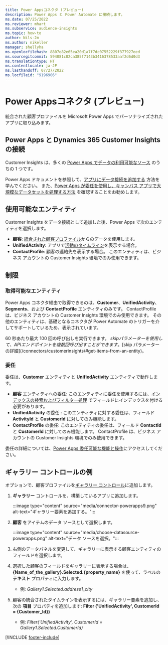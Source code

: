 ```yaml
---
title: Power Appsコネクタ (プレビュー)
description: Power Apps と Power Automate に接続します。
ms.date: 07/25/2022
ms.reviewer: mhart
ms.subservice: audience-insights
ms.topic: how-to
author: Nils-2m
ms.author: nikeller
manager: shellyha
ms.openlocfilehash: 8807e82e65ea20d1a7f7dc07552229f377927eed
ms.sourcegitcommit: 594081c82ca385f7143b3416378533aaf2d6d0d3
ms.translationtype: HT
ms.contentlocale: ja-JP
ms.lasthandoff: 07/27/2022
ms.locfileid: "9196906"
---
```

# <a name="power-apps-connector-preview"></a>Power Appsコネクタ (プレビュー)

統合された顧客プロファイルを Microsoft Power Apps でパーソナライズされたアプリに取り込みます。

## <a name="connect-power-apps-and-dynamics-365-customer-insights"></a>Power Apps と Dynamics 365 Customer Insights の接続

Customer Insights は、多くの [Power Apps でデータの利用可能なソース](/powerapps/maker/canvas-apps/working-with-data-sources) のうちの 1 つです。

Power Apps ドキュメントを参照して、[アプリにデータ接続を追加する](/powerapps/maker/canvas-apps/add-data-connection) 方法を学んでください。 また、[Power Apps が委任を使用し、キャンバス アプリで大規模なデータセットを処理する方法](/powerapps/maker/canvas-apps/delegation-overview) を確認することをお勧めします。

## <a name="available-entities"></a>使用可能なエンティティ

Customer Insights をデータ接続として追加した後、Power Apps で次のエンティティを選択します。

- **顧客**: [統合された顧客プロファイル](customer-profiles.md)からのデータを使用します。
- **UnifiedActivity**: アプリで[活動のタイムライン](activities.md)を表示する場合。
- **ContactProfile**: 顧客の連絡先を表示する場合。 このエンティティは、ビジネス アカウントの Customer Insights 環境でのみ使用できます。

## <a name="limitations"></a>制限

### <a name="retrievable-entities"></a>取得可能なエンティティ

Power Apps コネクタ経由で取得できるのは、**Customer**、**UnifiedActivity**、**Segments**、および **ContactProfile** エンティティのみです。 ContactProfile は、ビジネス アカウントの Customer Insights 環境でのみ使用できます。 その他のエンティティは、基礎となるコネクタが Power Automate のトリガーを介してサポートしているため、表示されています。

60 秒あたり最大 100 回の呼び出しを実行できます。 $skip パラメーターを使用して、API エンドポイントを複数回呼び出すことができます。 [$skip パラメーターの詳細](/connectors/customerinsights/#get-items-from-an-entity)。

### <a name="delegation"></a>委任

委任は、**Customer** エンティティと **UnifiedActivity** エンティティで動作します。

- **顧客** エンティティへの委任: このエンティティに委任を使用するには、[インデックスの検索およびフィルター処理](search-filter-index.md) でフィールドにインデックスを付ける必要があります。  
- **UnifiedActivity** の委任 : このエンティティに対する委任は、フィールド **ActivityId** と **CustomerId** に対してのみ機能します。  
- **ContactProfile** の委任: このエンティティの委任は、フィールド **ContactId** と **CustomerId** に対してのみ機能します。 ContactProfile は、ビジネス アカウントの Customer Insights 環境でのみ使用できます。

委任の詳細については、[Power Apps 委任可能な機能と操作](/powerapps/maker/canvas-apps/delegation-overview)にアクセスしてください。

## <a name="example-gallery-control"></a>ギャラリー コントロールの例

オプションで、顧客プロファイルを[ギャラリー コントロール](/powerapps/maker/canvas-apps/add-gallery)に追加します。

1. **ギャラリー** コントロールを、構築しているアプリに追加します。
  
   :::image type="content" source="media/connector-powerapps9.png" alt-text="ギャラリー要素を追加する。":::

1. **顧客** をアイテムのデータ ソースとして選択します。

   :::image type="content" source="media/choose-datasource-powerapps.png" alt-text="データ ソースを選択。":::

1. 右側のデータパネルを変更して、ギャラリーに表示する顧客エンティティのフィールドを選択します。

1. 選択した顧客のフィールドをギャラリーに表示する場合は、**{Name_of_the_gallery}.Selected.{property_name}** を使って、ラベルの **テキスト** プロパティに入力します。  
    - 例: _Gallery1.Selected.address1_city_

1. 顧客の統合されたタイムラインを表示するには、ギャラリー要素を追加し、次の **項目** プロパティを追加します: **Filter ('UnifiedActivity', CustomerId = {Customer_Id})**  
    - 例: _Filter('UnifiedActivity', CustomerId = Gallery1.Selected.CustomerId)_

[!INCLUDE [footer-include](includes/footer-banner.md)]
